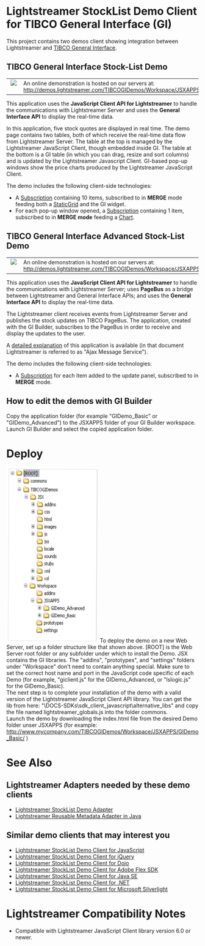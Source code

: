 # Lightstreamer StockList Demo Client for TIBCO General Interface (GI) #

This project contains two demos client showing integration between Lightstreamer and [TIBCO General Interface](http://developer.tibco.com/gi/default.jsp).

## TIBCO General Interface Stock-List Demo ##

<table>
  <tr>
    <td style="text-align: left">
      &nbsp;<a href="http://demos.lightstreamer.com/TIBCOGIDemos/Workspace/JSXAPPS/GIDemo_Basic/" target="_blank"><img src="http://www.lightstreamer.com/img/demo/screen_gibasic.png"></a>&nbsp;
    </td>
    <td>
      &nbsp;An online demonstration is hosted on our servers at:<br>
      &nbsp;<a href="http://demos.lightstreamer.com/TIBCOGIDemos/Workspace/JSXAPPS/GIDemo_Basic/" target="_blank">http://demos.lightstreamer.com/TIBCOGIDemos/Workspace/JSXAPPS/GIDemo_Basic/</a>
    </td>
  </tr>
</table>

This application uses the <b>JavaScript Client API for Lightstreamer</b> to handle the communications with Lightstreamer Server and uses the <b>General Interface API</b> to display the real-time data.<br>

In this application, five stock quotes are displayed in real time. The demo page contains two tables, both of which receive the real-time data flow from Lightstreamer Server. The table at the top is managed by the Lightstreamer JavaScript Client, though embedded inside GI. The table at the bottom is a GI table (in which you can drag, resize and sort columns) and is updated by the Lightstreamer Javascript Client. GI-based pop-up windows show the price charts produced by the Lightstreamer JavaScript Client.<br>

The demo includes the following client-side technologies:
* A [Subscription](http://www.lightstreamer.com/docs/client_javascript_uni_api/Subscription.html) containing 10 items, subscribed to in <b>MERGE</b> mode feeding both a [StaticGrid](http://www.lightstreamer.com/docs/client_javascript_uni_api/StaticGrid.html) and the GI widget.
* For each pop-up window opened, a [Subscription](http://www.lightstreamer.com/docs/client_javascript_uni_api/Subscription.html) containing 1 item, subscribed to in <b>MERGE mode</b> feeding a [Chart](http://www.lightstreamer.com/docs/client_javascript_uni_api/Chart.html).

## TIBCO General Interface Advanced Stock-List Demo ##

<table>
  <tr>
    <td style="text-align: left">
      &nbsp;<a href="http://demos.lightstreamer.com/TIBCOGIDemos/Workspace/JSXAPPS/GIDemo_Advanced/" target="_blank"><img src="http://www.lightstreamer.com/img/demo/screen_giadvanced.png"></a>&nbsp;
    </td>
    <td>
      &nbsp;An online demonstration is hosted on our servers at:<br>
      &nbsp;<a href="http://demos.lightstreamer.com/TIBCOGIDemos/Workspace/JSXAPPS/GIDemo_Advanced/" target="_blank">http://demos.lightstreamer.com/TIBCOGIDemos/Workspace/JSXAPPS/GIDemo_Advanced/</a>
    </td>
  </tr>
</table>

This application uses the <b>JavaScript Client API for Lightstreamer</b> to handle the communications with Lightstreamer Server; uses <b>PageBus</b> as a bridge between Lightstreamer and General Interface APIs; and uses the <b>General Interface API</b> to display the real-time data.<br>

The Lightstreamer client receives events from Lightstreamer Server and publishes the stock updates on TIBCO PageBus. The application, created with the GI Builder, subscribes to the PageBus in order to receive and display the updates to the user.<br>

A [detailed explanation](http://demos.lightstreamer.com/TIBCOGIDemos/Workspace/JSXAPPS/GIDemo_Advanced/GI-AMS%20Demo.pdf) of this application is available (in that document Lightstreamer is referred to as "Ajax Message Service").<br>

The demo includes the following client-side technologies:
* A [Subscription](http://www.lightstreamer.com/docs/client_javascript_uni_api/Subscription.html) for each item added to the update panel, subscribed to in <b>MERGE</b> mode.

## How to edit the demos with GI Builder ##

Copy the application folder (for example "GIDemo_Basic" or "GIDemo_Advanced") to the JSXAPPS folder of your GI Builder workspace.<br>
Launch GI Builder and select the copied application folder.

# Deploy #

![Folder structure](dir.png)
To deploy the demo on a new Web Server, set up a folder structure like that shown above.
[ROOT] is the Web Server root folder or any subfolder under which to install the Demo. JSX contains the GI libraries. The "addins", "prototypes", and "settings" folders under "Workspace" don't need to contain anything special. 
Make sure to set the correct host name and port in the JavaScript code specific of each Demo (for example, "giclient.js" for the GIDemo_Advanced, or "lslogic.js" for the GIDemo_Basic).<br>
The next step is to complete your installation of the demo with a valid version of the Lightstreamer JavaScript Client API library. 
You can get the lib from here: "\DOCS-SDKs\sdk_client_javascript\alternative_libs\" and copy the file named lightstreamer_globals.js into the folder commons.<br>
Launch the demo by downloading the index.html file from the desired Demo folder unser JSXAPPS (for example: http://www.mycompany.com/TIBCOGIDemos/Workspace/JSXAPPS/GIDemo_Basic/ )

# See Also #

## Lightstreamer Adapters needed by these demo clients ##

* [Lightstreamer StockList Demo Adapter](https://github.com/Weswit/Lightstreamer-example-Stocklist-adapter-java)
* [Lightstreamer Reusable Metadata Adapter in Java](https://github.com/Weswit/Lightstreamer-example-ReusableMetadata-adapter-java)

## Similar demo clients that may interest you ##

* [Lightstreamer StockList Demo Client for JavaScript](https://github.com/Weswit/Lightstreamer-example-Stocklist-client-javascript)
* [Lightstreamer StockList Demo Client for jQuery](https://github.com/Weswit/Lightstreamer-example-StockList-client-jquery)
* [Lightstreamer StockList Demo Client for Dojo](https://github.com/Weswit/Lightstreamer-example-StockList-client-dojo)
* [Lightstreamer StockList Demo Client for Adobe Flex SDK](https://github.com/Weswit/Lightstreamer-example-StockList-client-flex)
* [Lightstreamer StockList Demo Client for Java SE](https://github.com/Weswit/Lightstreamer-example-StockList-client-java)
* [Lightstreamer StockList Demo Client for .NET](https://github.com/Weswit/Lightstreamer-example-StockList-client-dotnet)
* [Lightstreamer StockList Demo Client for Microsoft Silverlight](https://github.com/Weswit/Lightstreamer-example-StockList-client-silverlight)

# Lightstreamer Compatibility Notes #

- Compatible with Lightstreamer JavaScript Client library version 6.0 or newer.